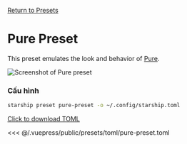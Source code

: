 [Return to Presets](./README.md#pure)

# Pure Preset

This preset emulates the look and behavior of [Pure](https://github.com/sindresorhus/pure).

![Screenshot of Pure preset](/presets/img/pure-preset.png)

### Cấu hình

```sh
starship preset pure-preset -o ~/.config/starship.toml
```

[Click to download TOML](/presets/toml/pure-preset.toml)

<<< @/.vuepress/public/presets/toml/pure-preset.toml
